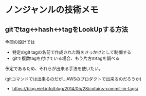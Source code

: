 # ノンジャンルの技術メモ

## gitでtag<->hash<->tagをLookUpする方法

今回の設計では

- 特定のgit tagの名前で作成された時をきっかけとして制御する
- gitで複数tagを付けている場合、もう片方のtagを調べる

予定であるため、それらが出来る手法を使いたい。

(gitコマンドでは出来るのだが…AWSのプロダクトで出来るのだろうか)

- https://blog.eiel.info/blog/2014/05/28/cotains-commit-in-tags/

